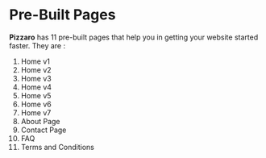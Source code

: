 # Pre-Built Pages

**Pizzaro** has 11 pre-built pages that help you in getting your website started faster. They are :

1. Home v1
2. Home v2
3. Home v3
4. Home v4
5. Home v5
6. Home v6
7. Home v7
8. About Page
9. Contact Page
10. FAQ
11. Terms and Conditions

